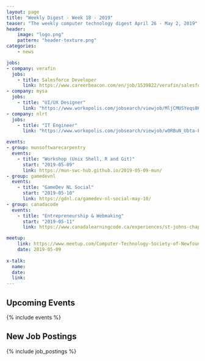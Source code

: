 ```yaml
---
layout: page
title: "Weekly Digest - Week 18 - 2019"
teaser: "The weekly computer technology digest April 26 - May 2, 2019"
header:
    image: "logo.png"
    pattern: "header-texture.png"
categories:
    - news

jobs:
- company: verafin
  jobs:
    - title: Salesforce Developer
      link: https://www.careerbeacon.com/en/job/1539822/verafin/salesforce-developer/st-john-s
- company: mysa
  jobs:
    - title: "UI/UX Designer"
      link: "https://www.workopolis.com/jobsearch/viewjob/MljCMUSYeqs8KVDU068cv1WOOVlhivt6CyW7YjYAOIr9Wh1rjKYmLw"
- company: nlrt
  jobs:
    - title: "IT Engineer"
      link: "https://www.workopolis.com/jobsearch/viewjob/w0RBuN_Ubta-FERkGP8XBf2LUQmk3DFajcix7LveFfE02SOEPoUD9g"

events:
- group: munsoftwarecarpentry
  events:
    - title: "Workshop (Unix Shell, R and Git)"
      start: "2019-05-09"
      link: https://mun-swc-hub.github.io/2019-05-09-mun/
- group: gamedevnl
  events:
    - title: "GameDev NL Social"
      start: "2019-05-10"
      link: https://gdnl.ca/gamedev-nl-social-may-10/
- group: canadacode
  events:
    - title: "Entrepreneurship & Webmaking"
      start: "2019-05-11"
      link: https://www.canadalearningcode.ca/experiences/st-johns-chapter-girls-learning-code-entrepreneurship-webmaking/

meetup:
    link: https://www.meetup.com/Computer-Technology-Society-of-Newfoundland-and-Labrador/events/rpdzmpyzhbmb/
    date: 2019-05-09
  
x-talk:
  name:
  date: 
  link: 
---
```


## Upcoming Events
{% include events %}

## New Job Postings
{% include job_postings %}
